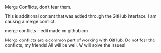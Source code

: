 Merge Conflicts, don't fear them.

This is additional content that was added through the GitHub interface. I am causing a merge conflict.

merge conflicts - edit made on github.cm

Merge conflicts are a common part of working with GitHub. Do not fear the conflicts, my friends! All will be well. W will solve the issues!